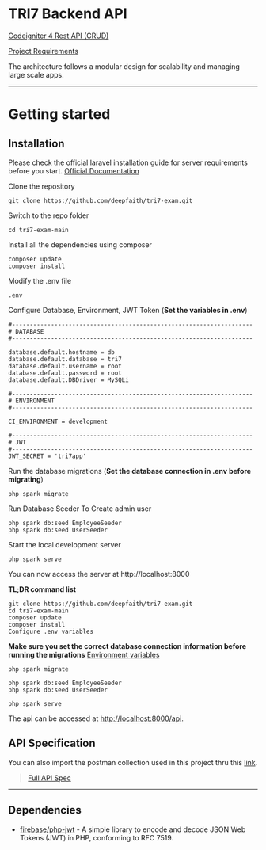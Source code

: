 # TRI7 Backend API

[Codeigniter 4 Rest API (CRUD) ](https://github.com/deepfaith/tri7-exam)

[Project Requirements](https://super7tech.com/web_developer_exam_sr/)

The architecture follows a modular design for scalability and managing large scale apps.

----------

# Getting started

## Installation

Please check the official laravel installation guide for server requirements before you start. [Official Documentation](https://codeigniter.com/user_guide/installation/index.html)

Clone the repository

    git clone https://github.com/deepfaith/tri7-exam.git

Switch to the repo folder

    cd tri7-exam-main

Install all the dependencies using composer

    composer update
    composer install

Modify the .env file

    .env

Configure Database, Environment, JWT Token (**Set the variables in .env**)

    #--------------------------------------------------------------------
    # DATABASE
    #--------------------------------------------------------------------
    
    database.default.hostname = db
    database.default.database = tri7
    database.default.username = root
    database.default.password = root
    database.default.DBDriver = MySQLi

    #--------------------------------------------------------------------
    # ENVIRONMENT
    #--------------------------------------------------------------------
    
    CI_ENVIRONMENT = development

    #--------------------------------------------------------------------
    # JWT
    #--------------------------------------------------------------------
    JWT_SECRET = 'tri7app'

Run the database migrations (**Set the database connection in .env before migrating**)

    php spark migrate

Run Database Seeder To Create admin user

    php spark db:seed EmployeeSeeder
    php spark db:seed UserSeeder

Start the local development server

    php spark serve

You can now access the server at http://localhost:8000


**TL;DR command list**

    git clone https://github.com/deepfaith/tri7-exam.git
    cd tri7-exam-main
    composer update
    composer install
    Configure .env variables

**Make sure you set the correct database connection information before running the migrations** [Environment variables](#Installation)

    php spark migrate

    php spark db:seed EmployeeSeeder
    php spark db:seed UserSeeder

    php spark serve

The api can be accessed at [http://localhost:8000/api](http://localhost:8000/api).

## API Specification
You can also import the postman collection used in this project thru this [link](https://github.com/deepfaith/tri7-exam/tree/main/public/Postman).


> [Full API Spec](https://github.com/deepfaith/tri7-exam/tree/main/app/Libraries/Api)

----------

## Dependencies

- [firebase/php-jwt](https://github.com/firebase/php-jwt) - A simple library to encode and decode JSON Web Tokens (JWT) in PHP, conforming to RFC 7519.

